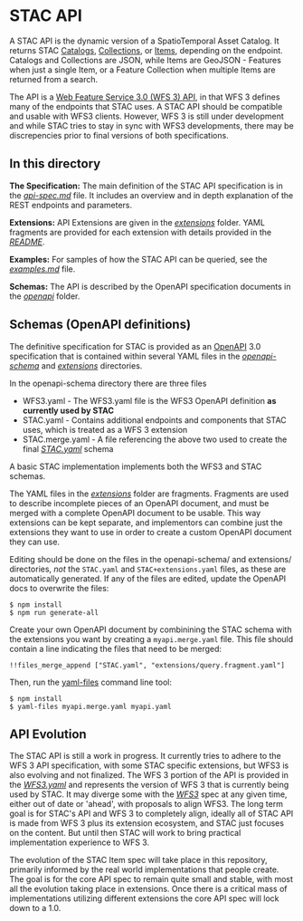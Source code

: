 # STAC API

A STAC API is the dynamic version of a SpatioTemporal Asset Catalog. It returns STAC [Catalogs](../catalog-spec/README.md), [Collections](../collection-spec/README.md), or [Items](../item-spec/README.md), depending on the endpoint. Catalogs and Collections are JSON, while Items are GeoJSON - Features when just a single Item, or a Feature Collection when multiple Items are returned from a search.

The API is a [Web Feature Service 3.0 (WFS 3) API](https://github.com/opengeospatial/WFS_FES), in that WFS 3 defines many of the endpoints that STAC uses. A STAC API should be compatible and usable with WFS3 clients. However, WFS 3 is still under development and while STAC tries to stay in sync with WFS3 developments, there may be discrepencies prior to final versions of both specifications.

## In this directory

**The Specification:** The main definition of the STAC API specification is in the *[api-spec.md](api-spec.md)* file. It includes an overview and in depth explanation of the REST endpoints and parameters.

**Extensions:** API Extensions are given in the *[extensions](extensions/)* folder. YAML fragments are provided for each extension with details provided in the *[README](extensions/README.md)*.

**Examples:** For samples of how the STAC API can be queried, see the *[examples.md](examples.md)* file.

**Schemas:** The API is described by the OpenAPI specification documents in the *[openapi](openapi/)* folder.

## Schemas (OpenAPI definitions)

The definitive specification for STAC is provided as an [OpenAPI](http://openapis.org/) 3.0 specification that is contained within several YAML files in the *[openapi-schema](openapi-schema/)* and *[extensions](extensions/)* directories.

In the openapi-schema directory there are three files

- WFS3.yaml - The WFS3.yaml file is the WFS3 OpenAPI definition **as currently used by STAC**
- STAC.yaml - Contains additional endpoints and components that STAC uses, which is treated as a WFS 3 extension
- STAC.merge.yaml - A file referencing the above two used to create the final *[STAC.yaml](../STAC.yamnl)* schema

A basic STAC implementation implements both the WFS3 and STAC schemas.

The YAML files in the *[extensions](extensions/)* folder are fragments. Fragments are used to describe incomplete pieces of an OpenAPI document, and must be merged with a complete OpenAPI document to be usable. This way extensions can be kept separate, and implementors can combine just the extensions they want to use in order to create a custom OpenAPI document they can use.

Editing should be done on the files in the openapi-schema/ and extensions/ directories, *not* the `STAC.yaml` and `STAC+extensions.yaml` files, as these are automatically generated. If any of the files are edited, update the OpenAPI docs to overwrite the files:

```
$ npm install
$ npm run generate-all
```

Create your own OpenAPI document by combinining the STAC schema with the extensions you want by creating a `myapi.merge.yaml` file. This file should contain a line indicating the files that need to be merged:

```
!!files_merge_append ["STAC.yaml", "extensions/query.fragment.yaml"]
```

Then, run the [yaml-files](https://www.npmjs.com/package/yaml-files) command line tool:

```
$ npm install
$ yaml-files myapi.merge.yaml myapi.yaml
```

## API Evolution

The STAC API is still a work in progress. It currently tries to adhere to the WFS 3 API specification, with some STAC specific extensions, but WFS3 is also evolving and not finalized. The WFS 3 portion of the API is provided in the *[WFS3.yaml](openapi-schema/WFS3.yaml)* and represents the version of WFS 3 that is currently being used by STAC. It may diverge some with the *[WFS3](https://github.com/opengeospatial/WFS_FES)* spec at any given time, either out of date or 'ahead', with proposals to align WFS3. The long term goal is for STAC's API and WFS 3 to completely align, ideally all of STAC API is made from WFS 3 plus its extension ecosystem, and STAC just focuses on the content. But until then STAC will work to bring practical implementation experience to WFS 3. 

The evolution of the STAC Item spec will take place in this repository, primarily informed by the real world implementations that people create. The goal is for the core API spec to remain quite small and stable, with most all the evolution taking place in extensions. Once there is a critical mass of implementations utilizing different extensions the core API spec will lock down to a 1.0.
